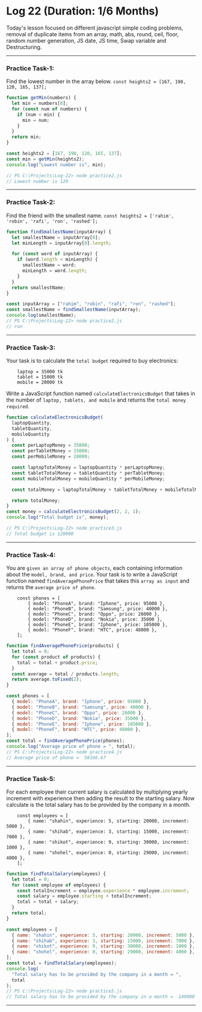 # Log 22 (Duration: 1/6 Months)
Today's lesson focused on different javascript simple coding problems, removal of duplicate items from an array, math, abs, round, ceil, floor, random number generation, JS date, JS time, Swap variable and Destructuring.

---

### Practice Task-1:
Find the lowest number in the array below.
`const heights2 = [167, 190, 120, 165, 137];`
```js
function getMin(numbers) {
  let min = numbers[0];
  for (const num of numbers) {
    if (num < min) {
      min = num;
    }
  }
  return min;
}

const heights2 = [167, 190, 120, 165, 137];
const min = getMin(heights2);
console.log("Lowest number is", min);

// PS C:\Projects\Log-22> node practice2.js
// Lowest number is 120

```
---
### Practice Task-2:
Find the friend with the smallest name.
`const heights2 = ['rahim', 'robin', 'rafi', 'ron', 'rashed'];`
```js
function findSmallestName(inputArray) {
  let smallestName = inputArray[0];
  let minLength = inputArray[0].length;

  for (const word of inputArray) {
    if (word.length < minLength) {
      smallestName = word;
      minLength = word.length;
    }
  }
  return smallestName;
}

const inputArray = ["rahim", "robin", "rafi", "ron", "rashed"];
const smallestName = findSmallestName(inputArray);
console.log(smallestName);
// PS C:\Projects\Log-22> node practice2.js
// ron

```
---
### Practice Task-3:
Your task is to calculate the `total budget` required to buy electronics:

        laptop = 35000 tk
        tablet = 15000 tk
        mobile = 20000 tk

Write a JavaScript function named `calculateElectronicsBudget` that takes in the number of `laptop, tablets, and mobile` and returns the `total money required`.
```js
function calculateElectronicsBudget(
  laptopQuantity,
  tabletQuantity,
  mobileQuantity
) {
  const perLaptopMoney = 35000;
  const perTabletMoney = 15000;
  const perMobileMoney = 20000;

  const laptopTotalMoney = laptopQuantity * perLaptopMoney;
  const tabletTotalMoney = tabletQuantity * perTabletMoney;
  const mobileTotalMoney = mobileQuantity * perMobileMoney;

  const totalMoney = laptopTotalMoney + tabletTotalMoney + mobileTotalMoney;

  return totalMoney;
}
const money = calculateElectronicsBudget(2, 2, 1);
console.log("Total budget is", money);

// PS C:\Projects\Log-22> node practice3.js
// Total budget is 120000

```
---
### Practice Task-4:
You are `given an array of phone objects`, each containing information about the `model, brand, and price`. Your task is to write a JavaScript function named `findAveragePhonePrice` that takes this `array as input` and returns the `average price of phone`.

        const phones = [
            { model: "PhoneA", brand: "Iphone", price: 95000 },
            { model: "PhoneB", brand: "Samsung", price: 40000 },
            { model: "PhoneC", brand: "Oppo", price: 26000 },
            { model: "PhoneD", brand: "Nokia", price: 35000 },
            { model: "PhoneE", brand: "Iphone", price: 105000 },
            { model: "PhoneF", brand: "HTC", price: 48000 },
        ];

```js
function findAveragePhonePrice(products) {
  let total = 0;
  for (const product of products) {
    total = total + product.price;
  }
  const average = total / products.length;
  return average.toFixed(2);
}

const phones = [
  { model: "PhoneA", brand: "Iphone", price: 95000 },
  { model: "PhoneB", brand: "Samsung", price: 40000 },
  { model: "PhoneC", brand: "Oppo", price: 26000 },
  { model: "PhoneD", brand: "Nokia", price: 35000 },
  { model: "PhoneE", brand: "Iphone", price: 105000 },
  { model: "PhoneF", brand: "HTC", price: 48000 },
];
const total = findAveragePhonePrice(phones);
console.log("Average price of phone = ", total);
// PS C:\Projects\Log-22> node practice4.js
// Average price of phone =  58166.67

```
---
### Practice Task-5:
For each employee their current salary is calculated by multiplying yearly increment with experience then adding the result to the starting salary. Now calculate is the total salary has to be provided by the company in a month.

        const employees = [
            { name: "shahin", experience: 5, starting: 20000, increment: 5000 },
            { name: "shihab", experience: 3, starting: 15000, increment: 7000 },
            { name: "shikot", experience: 9, starting: 30000, increment: 1000 },
            { name: "shohel", experience: 0, starting: 29000, increment: 4000 },
        ];

        
```js
function findTotalSalary(employees) {
  let total = 0;
  for (const employee of employees) {
    const totalIncrement = employee.experience * employee.increment;
    const salary = employee.starting + totalIncrement;
    total = total + salary;
  }
  return total;
}

const employees = [
  { name: "shahin", experience: 5, starting: 20000, increment: 5000 },
  { name: "shihab", experience: 3, starting: 15000, increment: 7000 },
  { name: "shikot", experience: 9, starting: 30000, increment: 1000 },
  { name: "shohel", experience: 0, starting: 29000, increment: 4000 },
];
const total = findTotalSalary(employees);
console.log(
  "Total salary has to be provided by the company in a month = ",
  total
);
// PS C:\Projects\Log-22> node practice5.js
// Total salary has to be provided by the company in a month =  149000

```
---
